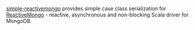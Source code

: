 [simple-reactivemongo](https://github.com/hmrc/simple-reactivemongo) provides simple case class serialization for [ReactiveMongo](http://reactivemongo.org) - reactive, asynchronous and non-blocking Scala driver for MongoDB.